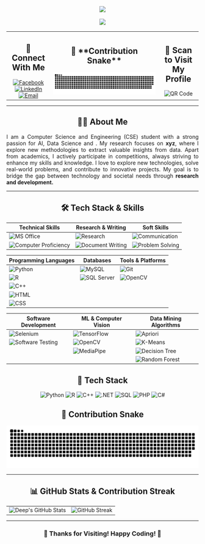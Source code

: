 <div align="center">
<!-- Typing Animation at the Top -->
<p align="center">
  <img src="https://readme-typing-svg.herokuapp.com?size=24&duration=1&color=FF0000&center=true&vCenter=true&multiline=true&width=500&height=50&lines=Welcome+to+My+GitHub!" />
</p>
<!-- Another Typing Animation Below -->
<p align="center">
  <img src="https://readme-typing-svg.herokuapp.com?size=24&duration=1000&color=00FF00&center=true&vCenter=true&multiline=true&width=800&height=50&lines=Hi+👋,+I'm+Sudeep+Mondal+Deep!;" />
</p>
  
<table width="100%">
  <!-- Left Side: Connect With Me -->
  <tr>
    <td align="center">
      <h2>🤝 Connect With Me</h2>
      <a href="https://www.facebook.com/sudeepmondaldeep/)">
        <img src="https://img.shields.io/badge/-Facebook-0077B5?style=flat&logo=Facebook&logoColor=white" alt="Facebook">
      </a>
      <br>
      <a href="https://www.linkedin.com/in/smdeep/">
        <img src="https://img.shields.io/badge/-LinkedIn-0077B5?style=flat&logo=linkedin&logoColor=white" alt="LinkedIn">
      </a>
      <br>
      <a href="mailto:smdeep137@gmail.com">
        <img src="https://img.shields.io/badge/-Email-D14836?style=flat&logo=gmail&logoColor=white" alt="Email">
      </a>
    </td>
  <!-- Centered Contribution Snake -->
  <td align="center" colspan="1">
    <h2>🐍 **Contribution Snake**</h2>
    <img src="https://github.com/sudeepmondal/sudeepmondal/blob/main/github-contribution-grid-snake-dark.svg" alt="Contribution Snake">
  </td>
  <!-- Right Side: Scan to Visit My Profile -->
  <td align="center">
    <h2>📱 Scan to Visit My Profile</h2>
    <img src="https://api.qrserver.com/v1/create-qr-code/?size=150x150&data=https://github.com/sudeepmondal" alt="QR Code" width="150">
  </td>
  </tr>
</table>

---

## 🧑‍💻 **About Me**  

  <p align="justify">
I am a Computer Science and Engineering (CSE) student with a strong passion for AI, Data Science and . My research focuses on <b>xyz</b>, where I explore new methodologies to extract valuable insights from data. Apart from academics, I actively participate in competitions, always striving to enhance my skills and knowledge. I love to explore new technologies, solve real-world problems, and contribute to innovative projects. My goal is to bridge the gap between technology and societal needs through <b>research and development.</b>  
  </p>

---
## 🛠️ **Tech Stack & Skills**  

<div align="center">

| **Technical Skills** | **Research & Writing** | **Soft Skills** |
|----------------------|----------------------|----------------|
| ![MS Office](https://img.shields.io/badge/-MS%20Office-D83B01?style=flat&logo=microsoft-office&logoColor=white) | ![Research](https://img.shields.io/badge/-Research-FF6F00?style=flat&logo=google-scholar&logoColor=white) | ![Communication](https://img.shields.io/badge/-Communication-ff4081?style=flat&logo=wechat&logoColor=white) |
| ![Computer Proficiency](https://img.shields.io/badge/-Computer%20Proficiency-0078D4?style=flat&logo=windows&logoColor=white) | ![Document Writing](https://img.shields.io/badge/-Document%20Writing-02569B?style=flat&logo=microsoft-word&logoColor=white) | ![Problem Solving](https://img.shields.io/badge/-Problem%20Solving-0A66C2?style=flat&logo=thinkpad&logoColor=white) |

| **Programming Languages** | **Databases** | **Tools & Platforms** |
|--------------------------|--------------|----------------------|
| ![Python](https://img.shields.io/badge/-Python-3776AB?style=flat&logo=python&logoColor=white) | ![MySQL](https://img.shields.io/badge/-MySQL-4479A1?style=flat&logo=mysql&logoColor=white) | ![Git](https://img.shields.io/badge/-Git-F05032?style=flat&logo=git&logoColor=white) |
| ![R](https://img.shields.io/badge/-R-276DC3?style=flat&logo=r&logoColor=white) | ![SQL Server](https://img.shields.io/badge/-SQL%20Server-CC2927?style=flat&logo=microsoft-sql-server&logoColor=white) | ![OpenCV](https://img.shields.io/badge/-OpenCV-5C3EE8?style=flat&logo=opencv&logoColor=white) |
| ![C++](https://img.shields.io/badge/-C++-00599C?style=flat&logo=c%2B%2B&logoColor=white) |  |  |
| ![HTML](https://img.shields.io/badge/-HTML5-E34F26?style=flat&logo=html5&logoColor=white) |  |  |
| ![CSS](https://img.shields.io/badge/-CSS3-1572B6?style=flat&logo=css3&logoColor=white) |  |  |

| **Software Development** | **ML & Computer Vision** | **Data Mining Algorithms** |
|-------------------------|------------------------|--------------------------|
| ![Selenium](https://img.shields.io/badge/-Selenium-43B02A?style=flat&logo=selenium&logoColor=white) | ![TensorFlow](https://img.shields.io/badge/-TensorFlow-FF6F00?style=flat&logo=tensorflow&logoColor=white) | ![Apriori](https://img.shields.io/badge/-Apriori-006400?style=flat&logo=apache-spark&logoColor=white) |
| ![Software Testing](https://img.shields.io/badge/-Software%20Testing-5A67D8?style=flat&logo=testing-library&logoColor=white) | ![OpenCV](https://img.shields.io/badge/-OpenCV-5C3EE8?style=flat&logo=opencv&logoColor=white) | ![K-Means](https://img.shields.io/badge/-K%20Means-00CED1?style=flat&logo=google&logoColor=white) |
|  | ![MediaPipe](https://img.shields.io/badge/-MediaPipe-FF4500?style=flat&logo=google&logoColor=white) | ![Decision Tree](https://img.shields.io/badge/-Decision%20Tree-008000?style=flat&logo=scikitlearn&logoColor=white) |
|  |  | ![Random Forest](https://img.shields.io/badge/-Random%20Forest-6A5ACD?style=flat&logo=scikitlearn&logoColor=white) |

</div>



## 🚀 **Tech Stack**  

![Python](https://img.shields.io/badge/-Python-3776AB?style=flat&logo=python&logoColor=white)  ![R](https://img.shields.io/badge/-R-276DC3?style=flat&logo=r&logoColor=white) ![C++](https://img.shields.io/badge/-C++-00599C?style=flat&logo=c%2B%2B&logoColor=white)  ![.NET](https://img.shields.io/badge/-.NET-5C2D91?style=flat&logo=dotnet&logoColor=white)  ![SQL](https://img.shields.io/badge/-SQL-4479A1?style=flat&logo=mysql&logoColor=white)  ![PHP](https://img.shields.io/badge/-PHP-777BB4?style=flat&logo=php&logoColor=white)   ![C#](https://img.shields.io/badge/-C%23-239120?style=flat&logo=c-sharp&logoColor=white)  

## 🐍 **Contribution Snake**  
![Contribution Snake](https://github.com/sudeepmondal/sudeepmondal/blob/main/github-contribution-grid-snake-dark.svg)

---

## 📊 **GitHub Stats & Contribution Streak**  

<div align="center">
  <table>
    <tr>
      <td><img src="https://github-readme-stats.vercel.app/api?username=sudeepmondal&show_icons=true&theme=radical" alt="Deep's GitHub Stats"></td>
      <td><img src="https://streak-stats.demolab.com/?user=sudeepmondal&theme=radical" alt="GitHub Streak"></td>
    </tr>
  </table>
</div>

---

### 🎉 **Thanks for Visiting! Happy Coding! 🚀**
